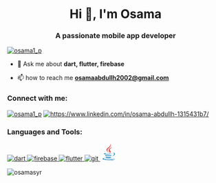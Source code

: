 <h1 align="center">Hi 👋, I'm Osama</h1>
<h3 align="center">A passionate mobile app developer</h3>

<p align="left"> <a href="https://twitter.com/osama1_p" target="blank"><img src="https://img.shields.io/twitter/follow/osama1_p?logo=twitter&style=for-the-badge" alt="osama1_p" /></a> </p>

- 💬 Ask me about **dart, flutter, firebase**

- 📫 how to reach me **osamaabdullh2002@gmail.com**

<h3 align="left">Connect with me:</h3>
<p align="left">
<a href="https://twitter.com/osama1_p" target="blank"><img align="center" src="https://raw.githubusercontent.com/rahuldkjain/github-profile-readme-generator/master/src/images/icons/Social/twitter.svg" alt="osama1_p" height="30" width="40" /></a>
<a href="https://linkedin.com/in/https://www.linkedin.com/in/osama-abdullh-1315431b7/" target="blank"><img align="center" src="https://raw.githubusercontent.com/rahuldkjain/github-profile-readme-generator/master/src/images/icons/Social/linked-in-alt.svg" alt="https://www.linkedin.com/in/osama-abdullh-1315431b7/" height="30" width="40" /></a>
</p>

<h3 align="left">Languages and Tools:</h3>
<p align="left"> <a href="https://dart.dev" target="_blank" rel="noreferrer"> <img src="https://www.vectorlogo.zone/logos/dartlang/dartlang-icon.svg" alt="dart" width="40" height="40"/> </a> <a href="https://firebase.google.com/" target="_blank" rel="noreferrer"> <img src="https://www.vectorlogo.zone/logos/firebase/firebase-icon.svg" alt="firebase" width="40" height="40"/> </a> <a href="https://flutter.dev" target="_blank" rel="noreferrer"> <img src="https://www.vectorlogo.zone/logos/flutterio/flutterio-icon.svg" alt="flutter" width="40" height="40"/> </a> <a href="https://git-scm.com/" target="_blank" rel="noreferrer"> <img src="https://www.vectorlogo.zone/logos/git-scm/git-scm-icon.svg" alt="git" width="40" height="40"/> </a> <a href="https://www.java.com" target="_blank" rel="noreferrer"> <img src="https://raw.githubusercontent.com/devicons/devicon/master/icons/java/java-original.svg" alt="java" width="40" height="40"/> </a> </p>

<p><img align="center" src="https://github-readme-stats.vercel.app/api/top-langs?username=osamasyr&show_icons=true&locale=en&layout=compact" alt="osamasyr" /></p>
